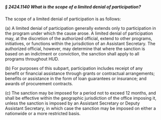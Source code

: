 ##### § 2424.1140 What is the scope of a limited denial of participation? #####

The scope of a limited denial of participation is as follows:

(a) A limited denial of participation generally extends only to participation in the program under which the cause arose. A limited denial of participation may, at the discretion of the authorized official, extend to other programs, initiatives, or functions within the jurisdiction of an Assistant Secretary. The authorized official, however, may determine that where the sanction is based on an indictment or conviction, the sanction shall apply to all programs throughout HUD.

(b) For purposes of this subpart, participation includes receipt of any benefit or financial assistance through grants or contractual arrangements; benefits or assistance in the form of loan guarantees or insurance; and awards of procurement contracts.

(c) The sanction may be imposed for a period not to exceed 12 months, and shall be effective within the geographic jurisdiction of the office imposing it, unless the sanction is imposed by an Assistant Secretary or Deputy Assistant Secretary, in which case the sanction may be imposed on either a nationwide or a more restricted basis.